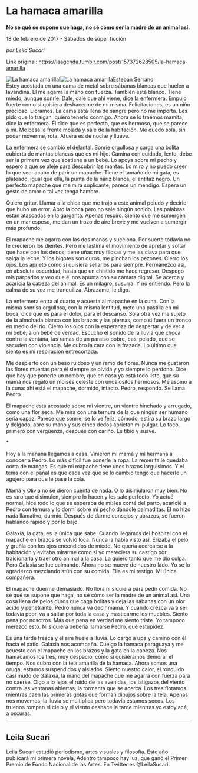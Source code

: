 # La hamaca amarilla

**No sé qué se supone que haga, no sé cómo ser la madre de un animal así.**

18 de febrero de 2017 - Sábados de súper ficción

_por Leila Sucari_

Link original: https://laagenda.tumblr.com/post/157372628505/la-hamaca-amarilla

![La hamaca amarillal](https://64.media.tumblr.com/3168ed2d2ba7025c4f5767353f8ab2c5/tumblr_inline_pk08nru3AD1t6q87u_500.jpg)![La hamaca amarilla](https://64.media.tumblr.com/3168ed2d2ba7025c4f5767353f8ab2c5/tumblr_inline_pk08nru3AD1t6q87u_500.jpg)Esteban Serrano  
Estoy acostada en una cama de metal sobre sábanas blancas que huelen a lavandina. Él me agarra la mano con fuerza. También está blanco. Tiene miedo, aunque sonríe. Dale, dale que ahí viene, dice la enfermera. Empujo fuerte como si quisiera deshacerme de mí misma. Felicitaciones, es un niño precioso. Lloramos. La cama está llena de sangre pero no me importa. Les pido que lo traigan, quiero tenerlo conmigo. Ahora se lo traemos mamita, dice la enfermera. Él dice que es perfecto, que es hermoso, que se parece a mí. Me besa la frente mojada y sale de la habitación. Me quedo sola, sin poder moverme, rota.  Afuera es de noche y llueve.

La enfermera se cambió el delantal. Sonríe orgullosa y carga una bolita cubierta de mantas blancas que es mi hijo. Camina con cuidado, lento, debe ser la primera vez que sostiene a un bebé. Lo apoya sobre mi pecho y espero a que se aleje para descubrir las mantas. Lo miro y no puedo creer lo que veo: acabo de parir un mapache. Tiene el tamaño de mi gata, es plateado, igual que ella, la punta de la nariz blanca, el antifaz negro. Un perfecto mapache que me mira suplicante, parece un mendigo. Espera un gesto de amor o tal vez tenga hambre.

Quiero gritar. Llamar a la chica que me trajo a este animal peludo y decirle que hubo un error. Abro la boca pero no sale ningún sonido. Las palabras están atascadas en la garganta. Apenas respiro. Siento que me sumergen en un mar espeso, me dan un trozo de aire breve y me vuelven a sumergir más profundo. 

El mapache me agarra con las dos manos y succiona. Por suerte todavía no le crecieron los dientes. Pero me lastima el movimiento de apretar y soltar que hace con los dedos; tiene uñas muy filosas y me las clava para que salga la leche. Y los bigotes son duros, me pinchan los pezones. Cierro los ojos. Los aprieto como si quisiera sellarlos para siempre. Permanezco así, en absoluta oscuridad, hasta que un chistido me hace regresar. Despego mis párpados y veo que él nos apunta con su cámara digital. Se acerca y acaricia la cabeza del animal. Es un milagro, susurra. Y no entiendo. Pero la calma de su voz me tranquiliza. Abrazame, le digo.

La enfermera entra al cuarto y acuesta al mapache en la cuna. Con la misma sonrisa orgullosa, con la misma lentitud, mete una pastilla en mi boca, dice que es para el dolor, para el descanso. Sola otra vez me sujeto de la almohada blanca con los brazos y las piernas, como si fuera un tronco en medio del río. Cierro los ojos con la esperanza de despertar y de ver a mi bebé, a un bebé de verdad. Escucho el sonido de la lluvia que choca contra la ventana, las ramas de un paraíso pobre, casi pelado, que se sacuden con violencia. Me cubro la cara con la frazada. Lo último que siento es mi respiración entrecortada.

Me despierto con un beso ruidoso y un ramo de flores. Nunca me gustaron las flores muertas pero él siempre se olvida y yo siempre lo perdono. Dice que hay que ponerle un nombre, que en casa ya está todo listo, que su mamá nos regaló un moisés celeste con unos ositos hermosos. Me asomo a la cuna: ahí está el mapache, dormido, intacto. Pedro, respondo. Se llama Pedro.

El mapache está acostado sobre mi vientre, un vientre hinchado y arrugado, como una flor seca. Me mira con una ternura de la que ningún ser humano sería capaz. Parece que sonríe, se lo ve feliz, cómodo, estira su brazo largo y delgado, abre su mano y sus cinco dedos aprietan mi pulgar. Lo toco, primero con vergüenza, después con cariño. Es tibio y suave. 

\*

Hoy a la mañana llegamos a casa. Vinieron mi mamá y mi hermana a conocer a Pedro. Lo más difícil fue ponerle la ropa. La remerita le quedaba corta de mangas. Es que mi mapache tiene unos brazos larguísimos. Y el tema con el pañal es que cada vez que se lo cambio tengo que hacerle un agujero para que le pase la cola. 

Mamá y Olivia no se dieron cuenta de nada. O lo disimularon muy bien. No es raro que disimulen, siempre lo hacen y les sale perfecto. Yo actué normal, hice todo lo que se esperaba de mí: les conté del parto, acaricié a Pedro con ternura y lo dormí sobre mi pecho dándole palmaditas. Él no hizo nada llamativo, durmió. Después de darme consejos y abrazos, se fueron hablando rápido y por lo bajo.  

Galaxia, la gata, es la única que sabe. Cuando llegamos del hospital con el mapache en brazos se volvió loca. Nunca la había visto así. Erizaba el pelo y gruñía con los ojos encendidos de miedo. No quería acercarse a la habitación y evitaba mirarme como si yo mereciera su castigo por traicionarla y traer otro animal a la casa. La quiero tanto que me dio culpa. Pero Galaxia se fue calmando. Ahora no se mueve de nuestro lado. Yo se lo agradezco mezclando atún con su comida. Ella es mi testigo. Mi única compañera.

El mapache duerme demasiado. No llora ni siquiera para pedir comida. No sé qué se supone que haga, no sé cómo ser la madre de un animal así. Una cosa llena de pelos duros que caga bolitas y deja las sábanas con un olor ácido y penetrante. Pedro nunca va decir mamá. Y cuando crezca va a ser todavía peor, va a saltar por toda la casa y masticarme los muebles. Siento pena por nosotros. Más que pena en verdad me siento triste. Yo tampoco merezco esto. Ni siquiera debería llamarse Pedro, qué estupidez.

Es una tarde fresca y el aire huele a lluvia. Lo cargo a upa y camino con él hacia el patio. Galaxia nos acompaña. Cuelgo la hamaca paraguaya y me acuesto con el mapache en los brazos y la gata en la cabeza. Nos hamacamos los tres, muy despacio, como si quisiéramos demorar el tiempo. Nos cubro con la tela amarilla de la hamaca. Ahora somos una oruga, estamos suspendidos y aislados. Siento nuestro calor, el ronquido casi mudo de Galaxia, la mano del mapache que me agarra con fuerza para no caerse. Oigo a lo lejos el ruido de las avenidas, los latigazos del viento contra las ventanas abiertas, la tormenta que se acerca. Los tres flotamos mientras caen las primeras gotas que forman dibujos sobre la tela. Apenas nos movemos; la lluvia se multiplica pero todavía estamos secos. Los truenos rompen el cielo y el viento deshace la tarde mientras yo estoy acá, a oscuras.



---

Leila Sucari
------------

Leila Sucari estudió periodismo, artes visuales y filosofía. Este año publicará mi primera novela, Adentro tampoco hay luz, que ganó el Primer Premio de Fondo Nacional de las Artes. En Twitter es @LeilaSucari.


